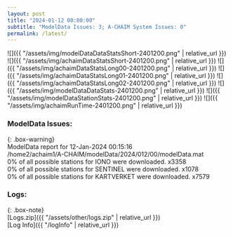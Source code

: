 ```yaml
---
layout: post
title: "2024-01-12 00:00:00"
subtitle: "ModelData Issues: 3; A-CHAIM System Issues: 0"
permalink: /latest/
---
```


![]({{ "/assets/img/modelDataDataStatsShort-2401200.png" | relative_url }})
![]({{ "/assets/img/achaimDataStatsShort-2401200.png" | relative_url }})
![]({{ "/assets/img/achaimDataStatsLong00-2401200.png" | relative_url }})
![]({{ "/assets/img/achaimDataStatsLong01-2401200.png" | relative_url }})
![]({{ "/assets/img/achaimDataStatsLong02-2401200.png" | relative_url }})
![]({{ "/assets/img/modelDataDataStats-2401200.png" | relative_url }})
![]({{ "/assets/img/modelDataStationStats-2401200.png" | relative_url }})
![]({{ "/assets/img/achaimRunTime-2401200.png" | relative_url }})


### ModelData Issues:  
  
{: .box-warning}  
 ModelData report for 12-Jan-2024 00:15:16   
 /home2/achaim1/A-CHAIM/modelData/2024/012/00/modelData.mat   
 0% of all possible stations for IONO were downloaded. x3358   
 0% of all possible stations for SENTINEL were downloaded. x1078   
 0% of all possible stations for KARTVERKET were downloaded. x7579   
  


### Logs:  
  
{: .box-note}  
[Logs.zip]({{ "/assets/other/logs.zip" | relative_url }})  
[Log Info]({{ "/logInfo" | relative_url }})  
